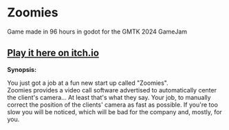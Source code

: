 # Zoomies

Game made in 96 hours in godot for the GMTK 2024 GameJam

## [Play it here on itch.io](https://ohmlet.itch.io/zoomies)

**Synopsis:**

You just got a job at a fun new start up called "Zoomies".  
Zoomies provides a video call software advertised to automatically center the client's camera... At least that's what they say.
Your job, to manually correct the position of the clients' camera as fast as possible.
If you're too slow you will be noticed, which will be bad for the company and, mostly, for you.  
